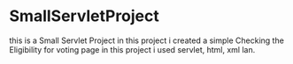 # SmallServletProject
this is a Small Servlet Project in this project i created a simple Checking the Eligibility for voting page 
in this project i used servlet, html, xml lan. 
